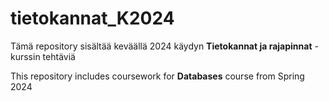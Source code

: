 # tietokannat_K2024

Tämä repository sisältää keväällä 2024 käydyn **Tietokannat ja rajapinnat** -kurssin tehtäviä

This repository includes coursework for **Databases** course from Spring 2024
